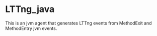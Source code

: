 LTTng_java
==========

This is an jvm agent that generates LTTng events from MethodExit and MethodEntry jvm events.